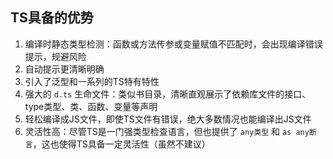 ## TS具备的优势

1. 编译时静态类型检测：函数或方法传参或变量赋值不匹配时，会出现编译错误提示，规避风险
2. 自动提示更清晰明确
3. 引入了泛型和一系列的TS特有特性
4. 强大的 `d.ts` 生命文件：类似书目录，清晰直观展示了依赖库文件的接口、type类型、类、函数、变量等声明
5. 轻松编译成JS文件，即使TS文件有错误，绝大多数情况也能编译出JS文件
6. 灵活性高：尽管TS是一门强类型检查语言，但也提供了 `any类型` 和 `as any断言`，这也使得TS具备一定灵活性（虽然不建议）
